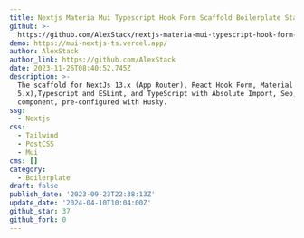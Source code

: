 ```yaml
---
title: Nextjs Materia Mui Typescript Hook Form Scaffold Boilerplate Starter
github: >-
  https://github.com/AlexStack/nextjs-materia-mui-typescript-hook-form-scaffold-boilerplate-starter
demo: https://mui-nextjs-ts.vercel.app/
author: AlexStack
author_link: https://github.com/AlexStack
date: 2023-11-26T08:40:52.745Z
description: >-
  The scaffold for NextJs 13.x (App Router), React Hook Form, Material UI(MUI
  5.x),Typescript and ESLint, and TypeScript with Absolute Import, Seo, Link
  component, pre-configured with Husky.
ssg:
  - Nextjs
css:
  - Tailwind
  - PostCSS
  - Mui
cms: []
category:
  - Boilerplate
draft: false
publish_date: '2023-09-23T22:38:13Z'
update_date: '2024-04-10T10:04:00Z'
github_star: 37
github_fork: 0
---
```

